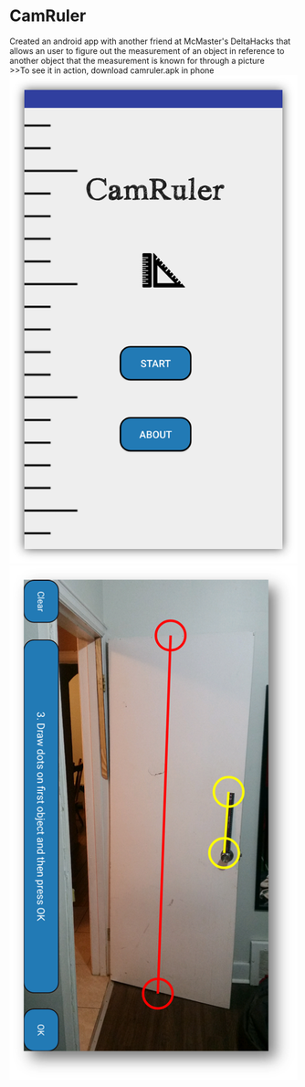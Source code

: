 # CamRuler
Created an android app with another friend at McMaster's DeltaHacks that allows an user to figure out the measurement of an object in reference to another object that the measurement is known for through a picture
<br> >>To see it in action, download camruler.apk in phone 
![Alt text](CamRulerMain.png?raw=true "Optional Title")![Alt text](user.png?raw=true "Optional Title")
